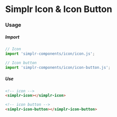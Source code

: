 # Simplr Icon & Icon Button

### Usage

##### Import
```js
// Icon
import 'simplr-components/icon/icon.js';

// Icon button
import 'simplr-components/icon/icon-button.js';
```

##### Use
```html
<!-- icon -->
<simplr-icon></simplr-icon>

<!-- icon button -->
<simplr-icon-button></simplr-icon-button>
```
